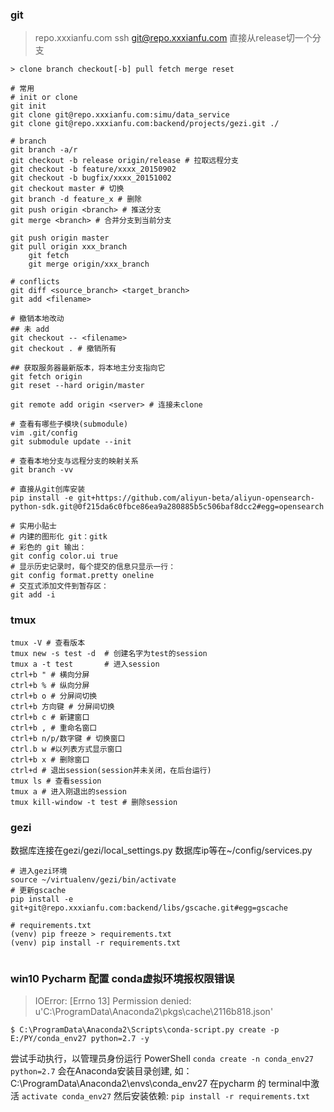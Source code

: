 ### git
> repo.xxxianfu.com
> ssh git@repo.xxxianfu.com
> 直接从release切一个分支

```shell
> clone branch checkout[-b] pull fetch merge reset

# 常用
# init or clone
git init
git clone git@repo.xxxianfu.com:simu/data_service
git clone git@repo.xxxianfu.com:backend/projects/gezi.git ./

# branch
git branch -a/r
git checkout -b release origin/release # 拉取远程分支
git checkout -b feature/xxxx_20150902
git checkout -b bugfix/xxxx_20151002
git checkout master # 切换
git branch -d feature_x # 删除
git push origin <branch> # 推送分支
git merge <branch> # 合并分支到当前分支

git push origin master
git pull origin xxx_branch
    git fetch
    git merge origin/xxx_branch

# conflicts
git diff <source_branch> <target_branch>
git add <filename>

# 撤销本地改动
## 未 add
git checkout -- <filename>
git checkout . # 撤销所有

## 获取服务器最新版本，将本地主分支指向它
git fetch origin
git reset --hard origin/master

git remote add origin <server> # 连接未clone

# 查看有哪些子模块(submodule)
vim .git/config
git submodule update --init

# 查看本地分支与远程分支的映射关系
git branch -vv

# 直接从git创库安装
pip install -e git+https://github.com/aliyun-beta/aliyun-opensearch-python-sdk.git@0f215da6c0fbce86ea9a280885b5c506baf8dcc2#egg=opensearch
```

```shell
# 实用小贴士
# 内建的图形化 git：gitk
# 彩色的 git 输出：
git config color.ui true
# 显示历史记录时，每个提交的信息只显示一行：
git config format.pretty oneline
# 交互式添加文件到暂存区：
git add -i
```
### tmux

```
tmux -V # 查看版本
tmux new -s test -d  # 创建名字为test的session
tmux a -t test       # 进入session
ctrl+b " # 横向分屏
ctrl+b % # 纵向分屏
ctrl+b o # 分屏间切换
ctrl+b 方向键 # 分屏间切换
ctrl+b c # 新建窗口
ctrl+b , # 重命名窗口
ctrl+b n/p/数字键 # 切换窗口
ctrl.b w #以列表方式显示窗口
ctrl+b x # 删除窗口
ctrl+d # 退出session(session并未关闭，在后台运行)
tmux ls # 查看session
tmux a # 进入刚退出的session
tmux kill-window -t test # 删除session
```

### gezi

数据库连接在gezi/gezi/local_settings.py
数据库ip等在~/config/services.py

```shell
# 进入gezi环境
source ~/virtualenv/gezi/bin/activate
# 更新gscache
pip install -e git+git@repo.xxxianfu.com:backend/libs/gscache.git#egg=gscache

# requirements.txt
(venv) pip freeze > requirements.txt
(venv) pip install -r requirements.txt
```
```shell

```

### win10 Pycharm 配置 conda虚拟环境报权限错误
> IOError: [Errno 13] Permission denied: u'C:\\ProgramData\\Anaconda2\\pkgs\\cache\\2116b818.json'

`$ C:\ProgramData\Anaconda2\Scripts\conda-script.py create -p E:/PY/conda_env27 python=2.7 -y`

尝试手动执行，以管理员身份运行 PowerShell
`conda create -n conda_env27 python=2.7`
会在Anaconda安装目录创建, 如：C:\ProgramData\Anaconda2\envs\conda_env27
在pycharm 的 terminal中激活
`activate conda_env27`
然后安装依赖:
`pip install -r requirements.txt`

```shell

```
```shell

```
```shell

```
```shell

```
